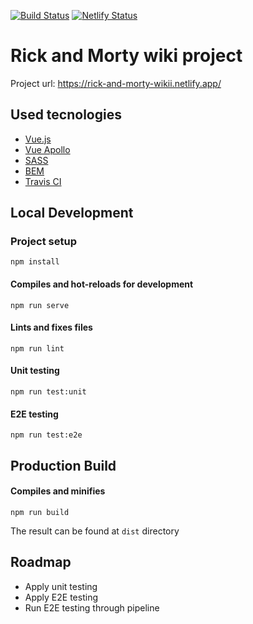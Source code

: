 [![Build Status](https://www.travis-ci.com/GBreda/rick-and-morty-wiki.svg?branch=master)](https://www.travis-ci.com/GBreda/rick-and-morty-wiki)
[![Netlify Status](https://api.netlify.com/api/v1/badges/ce408ade-2d0b-4a0d-aecf-9878f30748e6/deploy-status)](https://app.netlify.com/sites/rick-and-morty-wikii/deploys)
# Rick and Morty wiki project

Project url: https://rick-and-morty-wikii.netlify.app/

## Used tecnologies
- [Vue.js](https://vuejs.org/)
- [Vue Apollo](https://apollo.vuejs.org/)
- [SASS](https://sass-lang.com/)
- [BEM](http://getbem.com/introduction/)
- [Travis CI](https://www.travis-ci.com/)

## Local Development

### Project setup
```
npm install
```

#### Compiles and hot-reloads for development
```
npm run serve
```
#### Lints and fixes files
```
npm run lint
```

#### Unit testing
```
npm run test:unit
```

#### E2E testing
```
npm run test:e2e
```

## Production Build

#### Compiles and minifies
```
npm run build
```
The result can be found at `dist` directory

## Roadmap
- Apply unit testing
- Apply E2E testing
- Run E2E testing through pipeline
